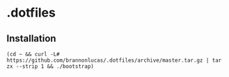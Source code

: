 # .dotfiles


## Installation

    (cd ~ && curl -L# https://github.com/brannonlucas/.dotfiles/archive/master.tar.gz | tar zx --strip 1 && ./bootstrap)

